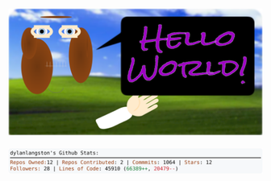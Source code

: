 <!-- 
Version 2.0.244
Built Sun Jul 20 2025 05:07:50 GMT+0000 (Coordinated Universal Time)
-->

<h1 align="center">
  <a href="https://github.com/dylanlangston/dylanlangston/tree/master/src" title="Click to View Source">
    <picture width="100%" alt="Dylan">
      <source media="(prefers-color-scheme: dark)" srcset="dylan-dark.svg?version=2.0.244">
      <img src="dylan-light.svg?version=2.0.244" alt="Dylan">
    </picture>
  </a>
</h1>

<div align="center">
  <picture width="100%" alt="Profile Info and Stats">
    <source media="(prefers-color-scheme: dark)" srcset="stats-dark.svg?version=2.0.244">
    <img src="stats-light.svg?version=2.0.244" alt="Profile Info and Stats">
  </picture>
</div>
